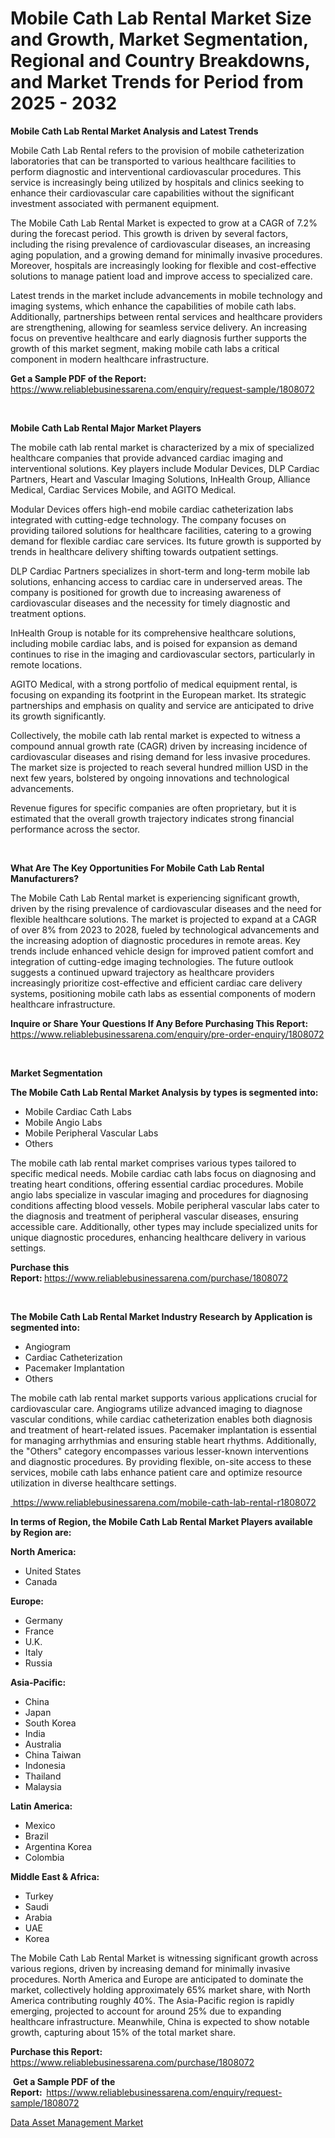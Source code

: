 <p><h1>Mobile Cath Lab Rental Market Size and Growth, Market Segmentation, Regional and Country Breakdowns, and Market Trends for Period from 2025 -  2032</h1></p><p><strong>Mobile Cath Lab Rental Market Analysis and Latest Trends</strong></p>
<p><p>Mobile Cath Lab Rental refers to the provision of mobile catheterization laboratories that can be transported to various healthcare facilities to perform diagnostic and interventional cardiovascular procedures. This service is increasingly being utilized by hospitals and clinics seeking to enhance their cardiovascular care capabilities without the significant investment associated with permanent equipment.</p><p>The Mobile Cath Lab Rental Market is expected to grow at a CAGR of 7.2% during the forecast period. This growth is driven by several factors, including the rising prevalence of cardiovascular diseases, an increasing aging population, and a growing demand for minimally invasive procedures. Moreover, hospitals are increasingly looking for flexible and cost-effective solutions to manage patient load and improve access to specialized care.</p><p>Latest trends in the market include advancements in mobile technology and imaging systems, which enhance the capabilities of mobile cath labs. Additionally, partnerships between rental services and healthcare providers are strengthening, allowing for seamless service delivery. An increasing focus on preventive healthcare and early diagnosis further supports the growth of this market segment, making mobile cath labs a critical component in modern healthcare infrastructure.</p></p>
<p><strong>Get a Sample PDF of the Report:&nbsp;</strong> <a href="https://www.reliablebusinessarena.com/enquiry/request-sample/1808072?utm_campaign=1841&utm_medium=2&utm_source=Github&utm_content=ia&utm_term=10032025&utm_id=mobile-cath-lab-rental">https://www.reliablebusinessarena.com/enquiry/request-sample/1808072</a></p>
<p>&nbsp;</p>
<p><strong>Mobile Cath Lab Rental Major Market Players</strong></p>
<p><p>The mobile cath lab rental market is characterized by a mix of specialized healthcare companies that provide advanced cardiac imaging and interventional solutions. Key players include Modular Devices, DLP Cardiac Partners, Heart and Vascular Imaging Solutions, InHealth Group, Alliance Medical, Cardiac Services Mobile, and AGITO Medical. </p><p>Modular Devices offers high-end mobile cardiac catheterization labs integrated with cutting-edge technology. The company focuses on providing tailored solutions for healthcare facilities, catering to a growing demand for flexible cardiac care services. Its future growth is supported by trends in healthcare delivery shifting towards outpatient settings.</p><p>DLP Cardiac Partners specializes in short-term and long-term mobile lab solutions, enhancing access to cardiac care in underserved areas. The company is positioned for growth due to increasing awareness of cardiovascular diseases and the necessity for timely diagnostic and treatment options. </p><p>InHealth Group is notable for its comprehensive healthcare solutions, including mobile cardiac labs, and is poised for expansion as demand continues to rise in the imaging and cardiovascular sectors, particularly in remote locations. </p><p>AGITO Medical, with a strong portfolio of medical equipment rental, is focusing on expanding its footprint in the European market. Its strategic partnerships and emphasis on quality and service are anticipated to drive its growth significantly.</p><p>Collectively, the mobile cath lab rental market is expected to witness a compound annual growth rate (CAGR) driven by increasing incidence of cardiovascular diseases and rising demand for less invasive procedures. The market size is projected to reach several hundred million USD in the next few years, bolstered by ongoing innovations and technological advancements. </p><p>Revenue figures for specific companies are often proprietary, but it is estimated that the overall growth trajectory indicates strong financial performance across the sector.</p></p>
<p>&nbsp;</p>
<p><strong>What Are The Key Opportunities For Mobile Cath Lab Rental Manufacturers?</strong></p>
<p><p>The Mobile Cath Lab Rental market is experiencing significant growth, driven by the rising prevalence of cardiovascular diseases and the need for flexible healthcare solutions. The market is projected to expand at a CAGR of over 8% from 2023 to 2028, fueled by technological advancements and the increasing adoption of diagnostic procedures in remote areas. Key trends include enhanced vehicle design for improved patient comfort and integration of cutting-edge imaging technologies. The future outlook suggests a continued upward trajectory as healthcare providers increasingly prioritize cost-effective and efficient cardiac care delivery systems, positioning mobile cath labs as essential components of modern healthcare infrastructure.</p></p>
<p><strong>Inquire or Share Your Questions If Any Before Purchasing This Report:</strong> <a href="https://www.reliablebusinessarena.com/enquiry/pre-order-enquiry/1808072?utm_campaign=1841&utm_medium=2&utm_source=Github&utm_content=ia&utm_term=10032025&utm_id=mobile-cath-lab-rental">https://www.reliablebusinessarena.com/enquiry/pre-order-enquiry/1808072</a></p>
<p>&nbsp;</p>
<p><strong>Market Segmentation</strong></p>
<p><strong>The Mobile Cath Lab Rental Market Analysis by types is segmented into:</strong></p>
<p><ul><li>Mobile Cardiac Cath Labs</li><li>Mobile Angio Labs</li><li>Mobile Peripheral Vascular Labs</li><li>Others</li></ul></p>
<p><p>The mobile cath lab rental market comprises various types tailored to specific medical needs. Mobile cardiac cath labs focus on diagnosing and treating heart conditions, offering essential cardiac procedures. Mobile angio labs specialize in vascular imaging and procedures for diagnosing conditions affecting blood vessels. Mobile peripheral vascular labs cater to the diagnosis and treatment of peripheral vascular diseases, ensuring accessible care. Additionally, other types may include specialized units for unique diagnostic procedures, enhancing healthcare delivery in various settings.</p></p>
<p><strong>Purchase this Report:&nbsp;</strong><a href="https://www.reliablebusinessarena.com/purchase/1808072?utm_campaign=1841&utm_medium=2&utm_source=Github&utm_content=ia&utm_term=10032025&utm_id=mobile-cath-lab-rental">https://www.reliablebusinessarena.com/purchase/1808072</a></p>
<p>&nbsp;</p>
<p><strong>The Mobile Cath Lab Rental Market Industry Research by Application is segmented into:</strong></p>
<p><ul><li>Angiogram</li><li>Cardiac Catheterization</li><li>Pacemaker Implantation</li><li>Others</li></ul></p>
<p><p>The mobile cath lab rental market supports various applications crucial for cardiovascular care. Angiograms utilize advanced imaging to diagnose vascular conditions, while cardiac catheterization enables both diagnosis and treatment of heart-related issues. Pacemaker implantation is essential for managing arrhythmias and ensuring stable heart rhythms. Additionally, the "Others" category encompasses various lesser-known interventions and diagnostic procedures. By providing flexible, on-site access to these services, mobile cath labs enhance patient care and optimize resource utilization in diverse healthcare settings.</p></p>
<p><a href="https://www.reliablebusinessarena.com/mobile-cath-lab-rental-r1808072?utm_campaign=1841&utm_medium=2&utm_source=Github&utm_content=ia&utm_term=10032025&utm_id=mobile-cath-lab-rental">&nbsp;https://www.reliablebusinessarena.com/mobile-cath-lab-rental-r1808072</a></p>
<p><strong>In terms of Region, the Mobile Cath Lab Rental Market Players available by Region are:</strong></p>
<p>
    <p> <strong> North America: </strong>
        <ul>
            <li>United States</li>
            <li>Canada</li>
        </ul>
        </p> 
    <p> <strong> Europe: </strong>
        <ul>
            <li>Germany</li>
            <li>France</li>
            <li>U.K.</li>
            <li>Italy</li>
            <li>Russia</li>
        </ul>
        </p> 
    <p> <strong> Asia-Pacific: </strong>
        <ul>
            <li>China</li>
            <li>Japan</li>
            <li>South Korea</li>
            <li>India</li>
            <li>Australia</li>
            <li>China Taiwan</li>
            <li>Indonesia</li>
            <li>Thailand</li>
            <li>Malaysia</li>
        </ul>
        </p> 
    <p> <strong> Latin America: </strong>
        <ul>
            <li>Mexico</li>
            <li>Brazil</li>
            <li>Argentina Korea</li>
            <li>Colombia</li>
        </ul>
        </p> 
    <p> <strong> Middle East & Africa: </strong>
        <ul>
            <li>Turkey</li>
            <li>Saudi</li>
            <li>Arabia</li>
            <li>UAE</li>
            <li>Korea</li>
        </ul>
    </p>
    </p>
<p><p>The Mobile Cath Lab Rental Market is witnessing significant growth across various regions, driven by increasing demand for minimally invasive procedures. North America and Europe are anticipated to dominate the market, collectively holding approximately 65% market share, with North America contributing roughly 40%. The Asia-Pacific region is rapidly emerging, projected to account for around 25% due to expanding healthcare infrastructure. Meanwhile, China is expected to show notable growth, capturing about 15% of the total market share.</p></p>
<p><strong>Purchase this Report: </strong><a href="https://www.reliablebusinessarena.com/purchase/1808072?utm_campaign=1841&utm_medium=2&utm_source=Github&utm_content=ia&utm_term=10032025&utm_id=mobile-cath-lab-rental">https://www.reliablebusinessarena.com/purchase/1808072</a></p>
<p>&nbsp;<strong>Get a Sample PDF of the Report:&nbsp;&nbsp;</strong><a href="https://www.reliablebusinessarena.com/enquiry/request-sample/1808072?utm_campaign=1841&utm_medium=2&utm_source=Github&utm_content=ia&utm_term=10032025&utm_id=mobile-cath-lab-rental">https://www.reliablebusinessarena.com/enquiry/request-sample/1808072</a></p>
<p><strong></strong></p>
<p><p><a href="https://github.com/julyju69/Market-Research-Report-List-6/blob/main/data-asset-management-market.md?utm_campaign=1841&utm_medium=2&utm_source=Github&utm_content=ia&utm_term=10032025&utm_id=mobile-cath-lab-rental">Data Asset Management Market</a></p></p>